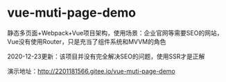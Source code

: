 # vue-muti-page-demo

静态多页面+Webpack+Vue项目架构，使用场景：企业官网等需要SEO的网站，Vue没有使用Router，只是充当了组件系统和MVVM的角色

2020-12-23更新：该项目并没有完全解决SEO的问题，使用SSR才是正解

演示地址：<http://2201181566.gitee.io/vue-muti-page-demo>